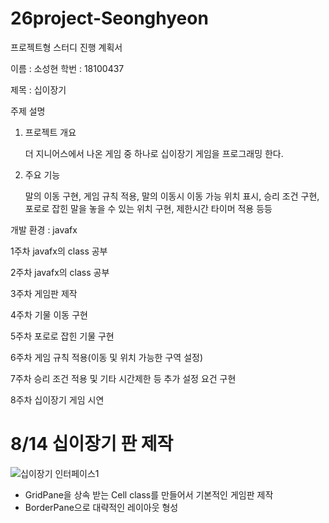 # 26project-Seonghyeon

프로젝트형 스터디 진행 계획서

이름 : 소성현 
학번 : 18100437   

제목 : 십이장기

주제 설명
1) 프로젝트 개요
   
   더 지니어스에서 나온 게임 중 하나로 십이장기 게임을 프로그래밍 한다.

2) 주요 기능
   
   말의 이동 구현, 게임 규칙 적용, 말의 이동시 이동 가능 위치 표시, 승리 조건 구현,      포로로 잡힌 말을 놓을 수 있는 위치 구현, 제한시간 타이머 적용 등등
 

개발 환경 : javafx

1주차 javafx의 class 공부

2주차 javafx의 class 공부

3주차 게임판 제작

4주차 기물 이동 구현

5주차 포로로 잡힌 기물 구현

6주차 게임 규칙 적용(이동 및 위치 가능한 구역 설정)

7주차 승리 조건 적용 및 기타 시간제한 등 추가 설정 요건 구현

8주차 십이장기 게임 시연

# 8/14 십이장기 판 제작

![십이장기 인터페이스1](https://user-images.githubusercontent.com/102570051/184538564-d8068644-84d3-4800-a5aa-24fe923b8fa0.png)  
+ GridPane을 상속 받는 Cell class를 만들어서 기본적인 게임판 제작  
+ BorderPane으로 대략적인 레이아웃 형성  
